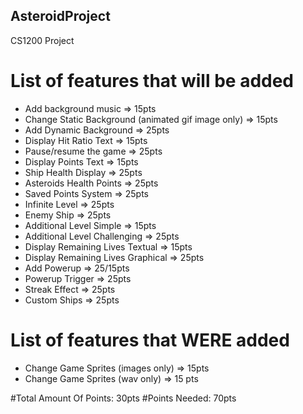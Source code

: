 ## AsteroidProject
CS1200 Project

# List of features that will be added
* Add background music => 15pts
* Change Static Background (animated gif image only) => 15pts
* Add Dynamic Background => 25pts
* Display Hit Ratio Text => 15pts
* Pause/resume the game => 25pts
* Display Points Text => 15pts
* Ship Health Display => 25pts
* Asteroids Health Points => 25pts
* Saved Points System => 25pts
* Infinite Level => 25pts
* Enemy Ship => 25pts
* Additional Level Simple => 15pts
* Additional Level Challenging => 25pts
* Display Remaining Lives Textual => 15pts
* Display Remaining Lives Graphical => 25pts
* Add Powerup => 25/15pts
* Powerup Trigger => 25pts
* Streak Effect => 25pts
* Custom Ships => 25pts

# List of features that WERE added
* Change Game Sprites (images only) => 15pts
* Change Game Sprites (wav only) => 15 pts

#Total Amount Of Points: 30pts
#Points Needed: 70pts
